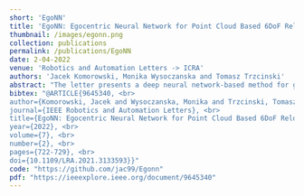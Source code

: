 ```yaml
---
short: 'EgoNN'
title: 'EgoNN: Egocentric Neural Network for Point Cloud Based 6DoF Relocalization at the City Scale'
thumbnail: /images/egonn.png
collection: publications
permalink: /publications/EgoNN
date: 2-04-2022
venue: 'Robotics and Automation Letters -> ICRA'
authors: 'Jacek Komorowski, Monika Wysoczanska and Tomasz Trzcinski'
abstract: "The letter presents a deep neural network-based method for global and local descriptors extraction from a point cloud acquired by a rotating 3D LiDAR. The descriptors can be used for two-stage 6DoF relocalization. First, a course position is retrieved by finding candidates with the closest global descriptor in the database of geo-tagged point clouds. Then, the 6DoF pose between a query point cloud and a database point cloud is estimated by matching local descriptors and using a robust estimator such as RANSAC. Our method has a simple, fully convolutional architecture based on a sparse voxelized representation. It can efficiently extract a global descriptor and a set of keypoints with local descriptors from large point clouds with tens of thousand points. Our code and pretrained models are publicly available on the project website."
bibtex: "@ARTICLE{9645340, <br>
author={Komorowski, Jacek and Wysoczanska, Monika and Trzcinski, Tomasz}, <br>
journal={IEEE Robotics and Automation Letters}, <br>
title={EgoNN: Egocentric Neural Network for Point Cloud Based 6DoF Relocalization at the City Scale}, <br>
year={2022}, <br>
volume={7}, <br>
number={2}, <br>
pages={722-729}, <br>
doi={10.1109/LRA.2021.3133593}}"
code: "https://github.com/jac99/Egonn"
pdf: "https://ieeexplore.ieee.org/document/9645340"
---
```



